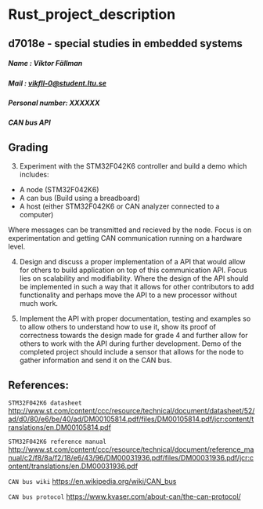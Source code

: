 # Rust_project_description

## d7018e - special studies in embedded systems

##### Name : Viktor Fällman
##### Mail : vikfll-0@student.ltu.se
##### Personal number: XXXXXX
##### CAN bus API

## Grading

3. Experiment with the STM32F042K6 controller and build a demo which includes:
* A node (STM32F042K6)
* A can bus (Build using a breadboard)
* A host (either STM32F042K6 or CAN analyzer connected to a computer)

Where messages can be transmitted and recieved by the node. Focus is on experimentation and getting CAN communication running on a hardware level.

4. Design and discuss a proper implementation of a API that would allow for others to build application on top of this communication API. Focus lies on scalability and modifiability. Where the design of the API should be implemented in such a way that it allows for other contributors to add functionality and perhaps move the API to a new processor without much work.

5. Implement the API with proper documentation, testing and examples so to allow others to understand how to use it, show its proof of correctness towards the design made for grade 4 and further allow for others to work with the API during further development. Demo of the completed project should include a sensor that allows for the node to gather information and send it on the CAN bus. 


## References:

`STM32F042K6 datasheet`
http://www.st.com/content/ccc/resource/technical/document/datasheet/52/ad/d0/80/e6/be/40/ad/DM00105814.pdf/files/DM00105814.pdf/jcr:content/translations/en.DM00105814.pdf

`STM32F042K6 reference manual`
http://www.st.com/content/ccc/resource/technical/document/reference_manual/c2/f8/8a/f2/18/e6/43/96/DM00031936.pdf/files/DM00031936.pdf/jcr:content/translations/en.DM00031936.pdf

`CAN bus wiki`
https://en.wikipedia.org/wiki/CAN_bus

`CAN bus protocol`
https://www.kvaser.com/about-can/the-can-protocol/
